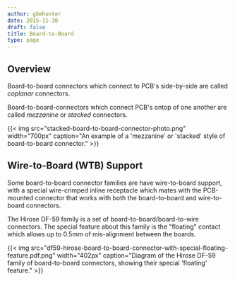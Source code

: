 ```yaml
---
author: gbmhunter
date: 2015-11-30
draft: false
title: Board-to-Board
type: page
---
```


## Overview

Board-to-board connectors which connect to PCB's side-by-side are called _coplanar_ connectors.

Board-to-board-connectors which connect PCB's ontop of one another are called _mezzanine_ or _stacked_ connectors.

{{< img src="stacked-board-to-board-connector-photo.png" width="700px" caption="An example of a 'mezzanine' or 'stacked' style of board-to-board connector."  >}}

## Wire-to-Board (WTB) Support

Some board-to-board connector families are have wire-to-board support, with a special wire-crimped inline receptacle which mates with the PCB-mounted connector that works with both the board-to-board and wire-to-board connectors.

The Hirose DF-59 family is a set of board-to-board/board-to-wire connectors. The special feature about this family is the "floating" contact which allows up to 0.5mm of mis-alignment between the boards.

{{< img src="df59-hirose-board-to-board-connector-with-special-floating-feature.pdf.png" width="402px" caption="Diagram of the Hirose DF-59 family of board-to-board connectors, showing their special 'floating' feature."  >}}
